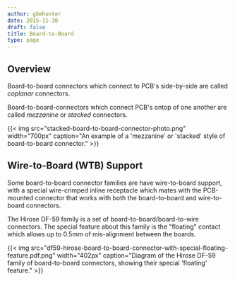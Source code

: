 ```yaml
---
author: gbmhunter
date: 2015-11-30
draft: false
title: Board-to-Board
type: page
---
```


## Overview

Board-to-board connectors which connect to PCB's side-by-side are called _coplanar_ connectors.

Board-to-board-connectors which connect PCB's ontop of one another are called _mezzanine_ or _stacked_ connectors.

{{< img src="stacked-board-to-board-connector-photo.png" width="700px" caption="An example of a 'mezzanine' or 'stacked' style of board-to-board connector."  >}}

## Wire-to-Board (WTB) Support

Some board-to-board connector families are have wire-to-board support, with a special wire-crimped inline receptacle which mates with the PCB-mounted connector that works with both the board-to-board and wire-to-board connectors.

The Hirose DF-59 family is a set of board-to-board/board-to-wire connectors. The special feature about this family is the "floating" contact which allows up to 0.5mm of mis-alignment between the boards.

{{< img src="df59-hirose-board-to-board-connector-with-special-floating-feature.pdf.png" width="402px" caption="Diagram of the Hirose DF-59 family of board-to-board connectors, showing their special 'floating' feature."  >}}
